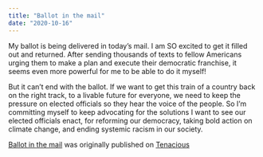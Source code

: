 ```yaml
---
title: "Ballot in the mail"
date: "2020-10-16"
---
```


My ballot is being delivered in today’s mail. I am SO excited to get it filled out and returned. After sending thousands of texts to fellow Americans urging them to make a plan and execute their democratic franchise, it seems even more powerful for me to be able to do it myself!

But it can’t end with the ballot. If we want to get this train of a country back on the right track, to a livable future for everyone, we need to keep the pressure on elected officials so they hear the voice of the people. So I’m committing myself to keep advocating for the solutions I want to see our elected officials enact, for reforming our democracy, taking bold action on climate change, and ending systemic racism in our society.

[Ballot in the mail](http://www.tenacious-lee.com/tl_blog/blog/2020/10/16/ballot-in-the-mail/ "Go to the original post.") was originally published on [Tenacious](http://www.tenacious-lee.com/tl_blog)
